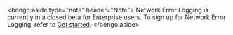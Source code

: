 <bongo:aside type="note" header="Note">
Network Error Logging is currently in a closed beta for Enterprise users. To sign up for Network Error Logging, refer to [Get started](/get-started).
</bongo:aside>
